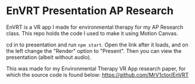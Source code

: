 # EnVRT Presentation AP Research
 EnVRT is a VR app I made for environmental therapy for my AP Research class. This repo holds the code I used to make it using Motion Canvas. 

cd in to presentation and run `npm start`. Open the link after it loads, and on the left change the "Render" option to "Present". Then you can view the presentation (albeit without audio). 

This was made for my Environmental Therapy VR App research paper, for which the source code is found below:
https://github.com/MrV1ctor/EnVRT
